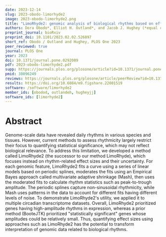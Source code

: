 ```yaml
---
date: 2023-12-14
slug: 2023-obodo-limorhyde2
image: 2023-obodo-limorhyde2.png
title: "LimoRhyde2: genomic analysis of biological rhythms based on effect sizes"
authors: Dora Obodo*, Elliot H. Outland*, and Jacob J. Hughey (*equal contribution)
preprint_journal: bioRxiv
preprint_doi: 10.1101/2023.02.02.526897
short_ref: Obodo / Outland and Hughey, PLOS One 2023
peer_reviewed: true
journal: PLOS One
year: 2023
doi: 10.1371/journal.pone.0292089
pdf: 2023-obodo-limorhyde2.pdf
supp: https://journals.plos.org/plosone/article?id=10.1371/journal.pone.0292089#sec013
pmid: 38096249
reviews: https://journals.plos.org/plosone/article/peerReview?id=10.1371/journal.pone.0292089
results: https://doi.org/10.6084/m9.figshare.22001519
software: /software/limorhyde2
member_ids: [obodod, outlandeh, hugheyjj]
software_ids: [limorhyde2]
---
```


# Abstract

Genome-scale data have revealed daily rhythms in various species and tissues. However, current methods to assess rhythmicity largely restrict their focus to quantifying statistical significance, which may not reflect biological relevance. To address this limitation, we developed a method called LimoRhyde2 (the successor to our method LimoRhyde), which focuses instead on rhythm-related effect sizes and their uncertainty. For each genomic feature, LimoRhyde2 fits a curve using a series of linear models based on periodic splines, moderates the fits using an Empirical Bayes approach called multivariate adaptive shrinkage (Mash), then uses the moderated fits to calculate rhythm statistics such as peak-to-trough amplitude. The periodic splines capture non-sinusoidal rhythmicity, while Mash uses patterns in the data to account for different fits having different levels of noise. To demonstrate LimoRhyde2's utility, we applied it to multiple circadian transcriptome datasets. Overall, LimoRhyde2 prioritized genes having high-amplitude rhythms in expression, whereas a prior method (BooteJTK) prioritized "statistically significant" genes whose amplitudes could be relatively small. Thus, quantifying effect sizes using approaches such as LimoRhyde2 has the potential to transform interpretation of genomic data related to biological rhythms.
